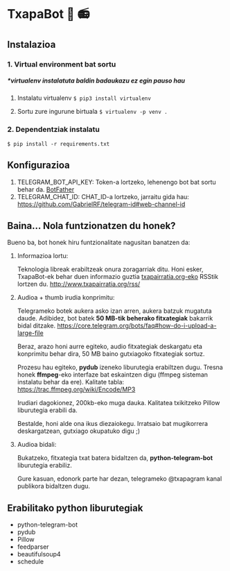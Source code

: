 #  TxapaBot 🤖 📻


## Instalazioa
### 1. Virtual environment bat sortu 
##### *virtualenv instalatuta baldin badaukazu ez egin pauso hau
1. Instalatu virtualenv
   ```$ pip3 install virtualenv```
   
2. Sortu zure ingurune birtuala
   ```$ virtualenv -p venv .```

### 2. Dependentziak instalatu
```
$ pip install -r requirements.txt
```

## Konfigurazioa
1. TELEGRAM_BOT_API_KEY: Token-a lortzeko, lehenengo bot bat sortu behar da.
   [BotFather](https://core.telegram.org/bots#3-how-do-i-create-a-bot)
2. TELEGRAM_CHAT_ID: CHAT_ID-a lortzeko, jarraitu gida hau: https://github.com/GabrielRF/telegram-id#web-channel-id


## Baina... Nola funtzionatzen du honek?
Bueno ba, bot honek hiru funtzionalitate nagusitan banatzen da:
1. Informazioa lortu:
   
   Teknologia libreak erabiltzeak onura zoragarriak ditu.
   Honi esker, TxapaBot-ek behar duen informazio guztia [txapairratia.org-eko](http://txapairratia.org) RSStik lortzen du. http://www.txapairratia.org/rss/

2. Audioa + thumb irudia konprimitu:
   
   Telegrameko botek aukera asko izan arren, aukera batzuk mugatuta daude.
   Adibidez, bot batek **50 MB-tik beherako fitxategiak** bakarrik bidal ditzake. https://core.telegram.org/bots/faq#how-do-i-upload-a-large-file

   Beraz, arazo honi aurre egiteko, audio fitxategiak deskargatu eta konprimitu behar dira, 50 MB baino gutxiagoko fitxategiak sortuz.

   Prozesu hau egiteko, **pydub** izeneko liburutegia erabiltzen dugu. Tresna honek **ffmpeg**-eko interfaze bat eskaintzen digu (ffmpeg sisteman instalatu behar da ere). Kalitate tabla: https://trac.ffmpeg.org/wiki/Encode/MP3

   Irudiari dagokionez, 200kb-eko muga dauka. Kalitatea txikitzeko Pillow liburutegia erabili da.

   Bestalde, honi alde ona ikus diezaiokegu. Irratsaio bat mugikorrera deskargatzean, gutxiago okupatuko digu ;)

3. Audioa bidali:
   
   Bukatzeko, fitxategia txat batera bidaltzen da, **python-telegram-bot** liburutegia erabiliz.

   Gure kasuan, edonork parte har dezan, telegrameko @txapagram kanal publikora bidaltzen dugu.




## Erabilitako python liburutegiak
* python-telegram-bot
* pydub
* Pillow
* feedparser
* beautifulsoup4
* schedule